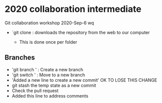 # 2020 collaboration intermediate
Git collaboration workshop 2020-Sep-6
wq
- `git clone <url> : downloads the repository from the web to our computer
   - This is done once per folder

## Branches
- 'git branch <branch-name>' : Create a new branch
- 'git switch <branch-name>' : Move to a new branch
- 'Added a new line to create a new commit'
OK TO LOSE THIS CHANGE
- git stash the temp state as a new commit
- Check the pull request
- Added this line to address comments
